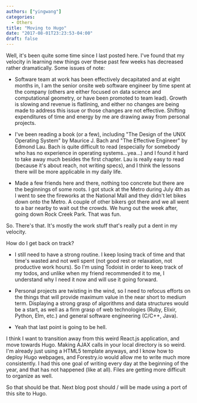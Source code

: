```yaml
---
authors: ["yingwang"]
categories:
  - Others
title: "Moving to Hugo"
date: "2017-08-01T23:23:53-04:00"
draft: false
---
```


Well, it's been quite some time since I last posted here. I've found that my velocity in learning new things over these past few weeks has decreased rather dramatically. Some issues of note:

- Software team at work has been effectively decapitated and at eight months in, I am the senior onsite web software engineer by time spent at the company (others are either focused on data science and computational geometry, or have been promoted to team lead). Growth is slowing and revenue is flatlining, and either no changes are being made to address this issue or those changes are not effective. Shifting expenditures of time and energy by me are drawing away from personal projects.

- I've been reading a book (or a few), including "The Design of the UNIX Operating System" by Maurice J. Bach and "The Effective Engineer" by Edmond Lau. Bach is quite difficult to read (especially for somebody who has no experience in operating systems...yea...) and I found it hard to take away much besides the first chapter. Lau is really easy to read (because it's about reach, not writing specs), and I think the lessons there will be more applicable in my daily life.

- Made a few friends here and there, nothing too concrete but there are the beginnings of some roots. I got stuck at the Metro during July 4th as I went to see the fireworks at the National Mall and they didn't let bikes down onto the Metro. A couple of other bikers got there and we all went to a bar nearby to wait out the crowds. We hung out the week after, going down Rock Creek Park. That was fun.

So. There's that. It's mostly the work stuff that's really put a dent in my velocity.

How do I get back on track?

- I still need to have a strong routine. I keep losing track of time and that time's wasted and not well spent (not good rest or relaxation, not productive work hours). So I'm using Todoist in order to keep track of my todos, and unlike when my friend recommended it to me, I understand why I need it now and will use it going forward.

- Personal projects are twisting in the wind, so I need to refocus efforts on the things that will provide maximum value in the near short to medium term. Displaying a strong grasp of algorithms and data structures would be a start, as well as a firm grasp of web technologies (Ruby, Elixir, Python, Elm, etc.) and general software engineering (C/C++, Java).

- Yeah that last point is going to be hell.

I think I want to transition away from this weird React.js application, and move towards Hugo. Making AJAX calls in your local directory is so weird. I'm already just using a HTML5 template anyways, and I know how to deploy Hugo webpages, and Forestry.io would allow me to write much more consistently. I had this one goal of writing every day at the beginning of the year, and that has not happened (like at all). Files are getting more difficult to organize as well.

So that should be that. Next blog post should / will be made using a port of this site to Hugo.
